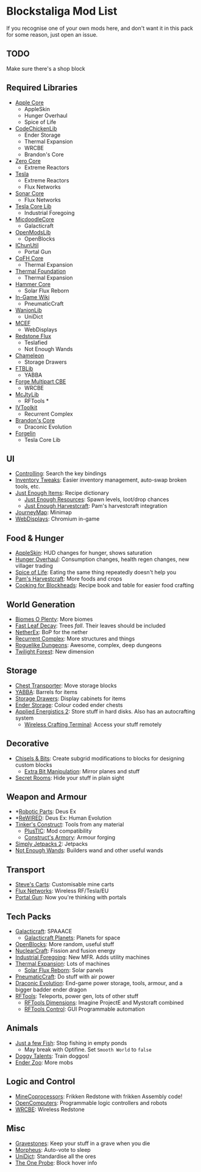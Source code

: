 # Blockstaliga Mod List

If you recognise one of your own mods here, and don't want it
in this pack for some reason, just open an issue.

## TODO

Make sure there's a shop block

## Required Libraries

- [Apple Core](https://minecraft.curseforge.com/projects/applecore)
	- AppleSkin
	- Hunger Overhaul
	- Spice of Life
- [CodeChickenLib](https://minecraft.curseforge.com/projects/codechicken-lib-1-8)
	- Ender Storage
	- Thermal Expansion
	- WRCBE
	- Brandon's Core
- [Zero Core](https://minecraft.curseforge.com/projects/zerocore)
	- Extreme Reactors
- [Tesla](https://minecraft.curseforge.com/projects/tesla)
	- Extreme Reactors
	- Flux Networks
- [Sonar Core](https://minecraft.curseforge.com/projects/sonar-core)
	- Flux Networks
- [Tesla Core Lib](https://minecraft.curseforge.com/projects/tesla-core-lib)
	- Industrial Foregoing
- [MicdoodleCore](https://micdoodle8.com/mods/galacticraft)
	- Galacticraft
- [OpenModsLib](https://minecraft.curseforge.com/projects/openmodslib)
	- OpenBlocks
- [IChunUtil](https://minecraft.curseforge.com/projects/ichunutil)
	- Portal Gun
- [CoFH Core](https://minecraft.curseforge.com/projects/cofhcore)
	- Thermal Expansion
- [Thermal Foundation](https://minecraft.curseforge.com/projects/thermal-foundation)
	- Thermal Expansion
- [Hammer Core](https://minecraft.curseforge.com/projects/hammer-core)
	- Solar Flux Reborn
- [In-Game Wiki](https://minecraft.curseforge.com/projects/in-game-wiki-mod)
	- PneumaticCraft
- [WanionLib](https://minecraft.curseforge.com/projects/wanionlib)
	- UniDict
- [MCEF](https://montoyo.net/wd3/?modid=mcef)
	- WebDisplays
- [Redstone Flux](https://minecraft.curseforge.com/projects/redstone-flux)
	- Teslafied
	- Not Enough Wands
- [Chameleon](https://minecraft.curseforge.com/projects/chameleon)
	- Storage Drawers
- [FTBLib](https://minecraft.curseforge.com/projects/ftblib)
	- YABBA
- [Forge Multipart CBE](https://minecraft.curseforge.com/projects/forge-multipart-cbe)
	- WRCBE
- [McJtyLib](https://minecraft.curseforge.com/projects/mcjtylib)
	- RFTools *
- [IVToolkit](https://minecraft.curseforge.com/projects/ivtoolkit)
	- Recurrent Complex
- [Brandon's Core](https://minecraft.curseforge.com/projects/brandons-core)
	- Draconic Evolution
- [Forgelin](https://minecraft.curseforge.com/projects/shadowfacts-forgelin)
	- Tesla Core Lib

## UI

- [Controlling](https://minecraft.curseforge.com/projects/controlling): Search the key bindings
- [Inventory Tweaks](https://minecraft.curseforge.com/projects/inventory-tweaks): Easier inventory management, auto-swap broken tools, etc.
- [Just Enough Items](https://minecraft.curseforge.com/projects/jei): Recipe dictionary
	- [Just Enough Resources](https://minecraft.curseforge.com/projects/just-enough-resources-jer): Spawn levels, loot/drop chances
	- [Just Enough Harvestcraft](https://minecraft.curseforge.com/projects/just-enough-harvestcraft): Pam's harvestcraft integration
- [JourneyMap](https://minecraft.curseforge.com/projects/journeymap): Minimap
- [WebDisplays](https://montoyo.net/wd3/?modid=webdisplays): Chromium in-game

## Food & Hunger

- [AppleSkin](https://minecraft.curseforge.com/projects/appleskin): HUD changes for hunger, shows saturation
- [Hunger Overhaul](https://minecraft.curseforge.com/projects/hunger-overhaul): Consumption changes, health regen changes, new villager trading
- [Spice of Life](https://minecraft.curseforge.com/projects/the-spice-of-life): Eating the same thing repeatedly doesn't help you
- [Pam's Harvestcraft](https://minecraft.curseforge.com/projects/pams-harvestcraft): More foods and crops
- [Cooking for Blockheads](https://minecraft.curseforge.com/projects/cooking-for-blockheads): Recipe book and table for easier food crafting

## World Generation

- [Biomes O Plenty](https://minecraft.curseforge.com/projects/biomes-o-plenty): More biomes
- [Fast Leaf Decay](https://minecraft.curseforge.com/projects/fast-leaf-decay): Trees _fall_. Their leaves should be included
- [NetherEx](https://minecraft.curseforge.com/projects/netherex): BoP for the nether
- [Recurrent Complex](https://minecraft.curseforge.com/projects/recurrent-complex): More structures and things
- [Roguelike Dungeons](https://minecraft.curseforge.com/projects/roguelike-dungeons): Awesome, complex, deep dungeons
- [Twilight Forest](https://minecraft.curseforge.com/projects/the-twilight-forest): New dimension

## Storage

- [Chest Transporter](https://minecraft.curseforge.com/projects/chest-transporter): Move storage blocks
- [YABBA](https://minecraft.curseforge.com/projects/yabba): Barrels for items
- [Storage Drawers](https://minecraft.curseforge.com/projects/storage-drawers): Display cabinets for items
- [Ender Storage](https://minecraft.curseforge.com/projects/ender-storage-1-8): Colour coded ender chests
- [Applied Energistics 2](https://minecraft.curseforge.com/projects/applied-energistics-2): Store stuff in hard disks. Also has an autocrafting system
	- [Wireless Crafting Terminal](https://minecraft.curseforge.com/projects/wireless-crafting-terminal): Access your stuff remotely

## Decorative

- [Chisels & Bits](https://minecraft.curseforge.com/projects/chisels-bits): Create subgrid modifications to blocks for designing custom blocks
	- [Extra Bit Manipulation](https://minecraft.curseforge.com/projects/extra-bit-manipulation): Mirror planes and stuff
- [Secret Rooms](https://minecraft.curseforge.com/projects/secretroomsmod): Hide your stuff in plain sight

## Weapon and Armour

- *[Robotic Parts](https://minecraft.curseforge.com/projects/roboticparts): Deus Ex
- *[ReWIRED](https://minecraft.curseforge.com/projects/rewired): Deus Ex: Human Evolution
- [Tinker's Construct](https://minecraft.curseforge.com/projects/tinkers-construct): Tools from any material
	- [PlusTIC](https://minecraft.curseforge.com/projects/plustic): Mod compatibility
	- [Construct's Armory](https://minecraft.curseforge.com/projects/constructs-armory): Armour forging
- [Simply Jetpacks 2](https://minecraft.curseforge.com/projects/simply-jetpacks-2): Jetpacks
- [Not Enough Wands](https://minecraft.curseforge.com/projects/not-enough-wands): Builders wand and other useful wands

## Transport

- [Steve's Carts](https://minecraft.curseforge.com/projects/steves-carts-reborn): Customisable mine carts
- [Flux Networks](https://minecraft.curseforge.com/projects/flux-networks): Wireless RF/Tesla/EU
- [Portal Gun](https://minecraft.curseforge.com/projects/portal-gun): Now you're thinking with portals

## Tech Packs

- [Galacticraft](https://micdoodle8.com/mods/galacticraft): SPAAACE
	- [Galacticraft Planets](https://micdoodle8.com/mods/galacticraft): Planets for space
- [OpenBlocks](https://minecraft.curseforge.com/projects/openblocks): More random, useful stuff
- [NuclearCraft](https://minecraft.curseforge.com/projects/nuclearcraft-mod): Fission and fusion energy
- [Industrial Foregoing](https://minecraft.curseforge.com/projects/industrial-foregoing): New MFR. Adds utility machines
- [Thermal Expansion](https://minecraft.curseforge.com/projects/thermalexpansion): Lots of machines
	- [Solar Flux Reborn](https://minecraft.curseforge.com/projects/solar-flux-reborn): Solar panels
- [PneumaticCraft](https://minecraft.curseforge.com/projects/pneumaticcraft-repressurized): Do stuff with air power
- [Draconic Evolution](https://minecraft.curseforge.com/projects/draconic-evolution): End-game power storage, tools, armour, and a bigger badder ender dragon
- [RFTools](https://minecraft.curseforge.com/projects/rftools): Teleports, power gen, lots of other stuff
	- [RFTools Dimensions](https://minecraft.curseforge.com/projects/rftools-dimensions): Imagine ProjectE and Mystcraft combined
	- [RFTools Control](https://minecraft.curseforge.com/projects/rftools-control): GUI Programmable automation

## Animals

- [Just a few Fish](https://minecraft.curseforge.com/projects/just-a-few-fish): Stop fishing in empty ponds
	- May break with Optifine. Set `Smooth World` to `false`
- [Doggy Talents](https://minecraft.curseforge.com/projects/doggy-talents): Train doggos!
- [Ender Zoo](https://minecraft.curseforge.com/projects/ender-zoo): More mobs

## Logic and Control

- [MineCoprocessors](https://minecraft.curseforge.com/projects/minecoprocessors): Frikken Redstone with frikken Assembly code!
- [OpenComputers](https://minecraft.curseforge.com/projects/opencomputers): Programmable logic controllers and robots
- [WRCBE](https://minecraft.curseforge.com/projects/wireless-redstone-cbe): Wireless Redstone

## Misc

- [Gravestones](https://minecraft.curseforge.com/projects/gravestone-mod-graves): Keep your stuff in a grave when you die
- [Morpheus](https://minecraft.curseforge.com/projects/morpheus): Auto-vote to sleep
- [UniDict](https://minecraft.curseforge.com/projects/unidict): Standardise all the ores
- [The One Probe](https://minecraft.curseforge.com/projects/the-one-probe): Block hover info
